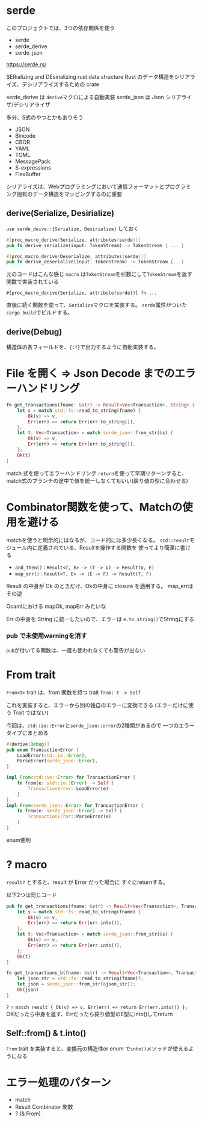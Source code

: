 # serde

このプロジェクトでは、3つの依存関係を使う

- serde
- serde_derive
- serde_json

https://serde.rs/

SERializing and DEsirializing rust data structure
Rust のデータ構造をシリアライズ、デシリアライズするための crate

serde_derive は `derive`マクロによる自動実装
serde_json は Json シリアライザ/デシリアライザ

多分、S式のやつとかもありそう
- JSON
- Bincode
- CBOR
- YAML
- TOML
- MessagePack
- S-expressions
- FlexBuffer

シリアライズは、Webプログラミングにおいて通信フォーマットとプログラミング固有のデータ構造をマッピングするのに重要


## derive(Serialize, Desirialize)

`use serde_deive::{Serialize, Desirialize}` しておく

```rs
#[proc_macro_derive(Serialize, attributes(serde))]
pub fn derive_serialize(input: TokenStream) -> TokenStream { ... }

#[proc_macro_derive(Deserialize, attributes(serde))]
pub fn derive_deserialize(input: TokenStream) -> TokenStream {...}
```

元のコードはこんな感じ
`macro` は`TokenStream`を引数にして`TokenStream`を返す関数で実装されている

`#[proc_macro_derive(Serialize, attribute(serde))] fn ...`

直後に続く関数を使って、`Serialize`マクロを実装する。
`serde`属性がついた`cargo build`でビルドする。



## derive(Debug)
構造体の各フィールドを、`{:?}`で出力するように自動実装する。

# File を開く => Json Decode までのエラーハンドリング

```rs
fn get_transactions(fname: &str) -> Result<Vec<Transaction>, String> {
    let s = match std::fs::read_to_string(fname) {
        Ok(v) => v,
        Err(err) => return Err(err.to_string()),
    };
    let t: Vec<Transaction> = match serde_json::from_str(&s) {
        Ok(v) => v,
        Err(err) => return Err(err.to_string()),
    };
    Ok(t)
}
```

match 式を使ってエラーハンドリング
`return`を使って早期リターンすると、match式のブランチの途中で値を統一しなくてもいい(戻り値の型に合わせる)


# Combinator関数を使って、Matchの使用を避ける

matchを使うと明示的にはなるが、コード的には多少長くなる。
`std::result`モジュール内に定義されている、Resultを操作する関数を
使ってより簡潔に書ける

- `and_then()` : `Result<T, E> -> (T -> U) -> Result(U, E)`
- `map_err()` : `Result<T, E> -> (E -> F) -> Result(T, F)`

Result の中身が Ok のときだけ、Okの中身に closure を適用する。
map_errはその逆

Ocamlにおける mapOk, mapErr みたいな

Err の中身を String に統一したいので、エラーは `e.to_string()`でStringにする


### pub で未使用warningを消す

`pub`が付いてる関数は、一度も使われなくても警告が出ない


# From trait

`From<T>` trait は、from 関数を持つ trait
`from: T -> Self`

これを実装すると、エラーから別の独自のエラーに変換できる
(エラーだけに使う Trait ではない)

今回は、`std::io::Error`と`serde_json::error`の2種類があるので
一つのエラータイプにまとめる

```rs
#[derive(Debug)]
pub enum TransactionError {
    LoadError(std::io::Error),
    ParseError(serde_json::Error),
}

impl From<std::io::Error> for TransactionError {
    fn from(e: std::io::Error) -> Self {
        TransactionError::LoadError(e)
    }
}
impl From<serde_json::Error> for TransactionError {
    fn from(e: serde_json::Error) -> Self {
        TransactionError::ParseError(e)
    }
}
```

enum便利

# ? macro
`result?` とすると、result が Error だった場合に
すぐにreturnする。

以下2つは同じコード

```rs
pub fn get_transactions(fname: &str) -> Result<Vec<Transaction>, TransactionError> {
    let s = match std::fs::read_to_string(fname) {
        Ok(v) => v,
        Err(err) => return Err(err.into()),
    };
    let t: Vec<Transaction> = match serde_json::from_str(&s) {
        Ok(v) => v,
        Err(err) => return Err(err.into()),
    };
    Ok(t)
}
```

```rs
fn get_transactions_b(fname: &str) -> Result<Vec<Transaction>, TransactionError> {
    let json_str = std::fs::read_to_string(fname)?;
    let json = serde_json::from_str(&json_str)?;
    Ok(json)
}
```

`?` = `match result { Ok(v) => v, Err(err) => return Err(err.into()) };`
OKだったら中身を返す、Errだったら戻り値型のE型にinto()してreturn

## Self::from() & t.into()

`From` trait を実装すると、変換元の構造体or enum で`into()`メソッドが使えるようになる




# エラー処理のパターン
- match
- Result Combinator 関数
- ? (& From)


